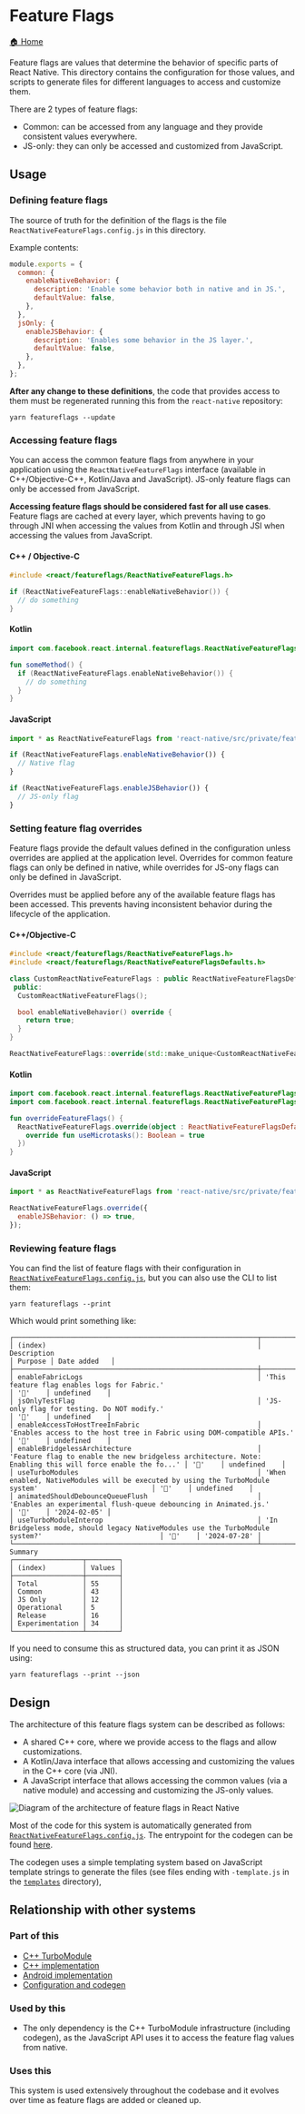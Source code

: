 # Feature Flags

[🏠 Home](../../../../../../__docs__/README.md)

Feature flags are values that determine the behavior of specific parts of React
Native. This directory contains the configuration for those values, and scripts
to generate files for different languages to access and customize them.

There are 2 types of feature flags:

- Common: can be accessed from any language and they provide consistent values
  everywhere.
- JS-only: they can only be accessed and customized from JavaScript.

## Usage

### Defining feature flags

The source of truth for the definition of the flags is the file
`ReactNativeFeatureFlags.config.js` in this directory.

Example contents:

```javascript
module.exports = {
  common: {
    enableNativeBehavior: {
      description: 'Enable some behavior both in native and in JS.',
      defaultValue: false,
    },
  },
  jsOnly: {
    enableJSBehavior: {
      description: 'Enables some behavior in the JS layer.',
      defaultValue: false,
    },
  },
};
```

**After any change to these definitions**, the code that provides access to them
must be regenerated running this from the `react-native` repository:

```shell
yarn featureflags --update
```

### Accessing feature flags

You can access the common feature flags from anywhere in your application using
the `ReactNativeFeatureFlags` interface (available in C++/Objective-C++,
Kotlin/Java and JavaScript). JS-only feature flags can only be accessed from
JavaScript.

**Accessing feature flags should be considered fast for all use cases**. Feature
flags are cached at every layer, which prevents having to go through JNI when
accessing the values from Kotlin and through JSI when accessing the values from
JavaScript.

#### C++ / Objective-C

```c++
#include <react/featureflags/ReactNativeFeatureFlags.h>

if (ReactNativeFeatureFlags::enableNativeBehavior()) {
  // do something
}
```

#### Kotlin

```kotlin
import com.facebook.react.internal.featureflags.ReactNativeFeatureFlags

fun someMethod() {
  if (ReactNativeFeatureFlags.enableNativeBehavior()) {
    // do something
  }
}
```

#### JavaScript

```javascript
import * as ReactNativeFeatureFlags from 'react-native/src/private/featureflags/ReactNativeFeatureFlags';

if (ReactNativeFeatureFlags.enableNativeBehavior()) {
  // Native flag
}

if (ReactNativeFeatureFlags.enableJSBehavior()) {
  // JS-only flag
}
```

### Setting feature flag overrides

Feature flags provide the default values defined in the configuration unless
overrides are applied at the application level. Overrides for common feature
flags can only be defined in native, while overrides for JS-ony flags can only
be defined in JavaScript.

Overrides must be applied before any of the available feature flags has been
accessed. This prevents having inconsistent behavior during the lifecycle of the
application.

#### C++/Objective-C

```c++
#include <react/featureflags/ReactNativeFeatureFlags.h>
#include <react/featureflags/ReactNativeFeatureFlagsDefaults.h>

class CustomReactNativeFeatureFlags : public ReactNativeFeatureFlagsDefaults {
 public:
  CustomReactNativeFeatureFlags();

  bool enableNativeBehavior() override {
    return true;
  }
}

ReactNativeFeatureFlags::override(std::make_unique<CustomReactNativeFeatureFlags>());
```

#### Kotlin

```kotlin
import com.facebook.react.internal.featureflags.ReactNativeFeatureFlags
import com.facebook.react.internal.featureflags.ReactNativeFeatureFlagsDefaults

fun overrideFeatureFlags() {
  ReactNativeFeatureFlags.override(object : ReactNativeFeatureFlagsDefaults() {
    override fun useMicrotasks(): Boolean = true
  })
}
```

#### JavaScript

```javascript
import * as ReactNativeFeatureFlags from 'react-native/src/private/featureflags/ReactNativeFeatureFlags';

ReactNativeFeatureFlags.override({
  enableJSBehavior: () => true,
});
```

### Reviewing feature flags

You can find the list of feature flags with their configuration in
[`ReactNativeFeatureFlags.config.js`](../../../../scripts/featureflags/ReactNativeFeatureFlags.config.js),
but you can also use the CLI to list them:

```shell
yarn featureflags --print
```

Which would print something like:

```text
┌────────────────────────────────────────────────────────────┬───────────────────────────────────────────────────────────────────────────────────────────────────────────┬─────────┬──────────────┐
│ (index)                                                    │ Description                                                                                               │ Purpose │ Date added   │
├────────────────────────────────────────────────────────────┼───────────────────────────────────────────────────────────────────────────────────────────────────────────┼─────────┼──────────────┤
│ enableFabricLogs                                           │ 'This feature flag enables logs for Fabric.'                                                              │ '🔨'    │ undefined    │
│ jsOnlyTestFlag                                             │ 'JS-only flag for testing. Do NOT modify.'                                                                │ '🔨'    │ undefined    │
│ enableAccessToHostTreeInFabric                             │ 'Enables access to the host tree in Fabric using DOM-compatible APIs.'                                    │ '🚀'    │ undefined    │
│ enableBridgelessArchitecture                               │ 'Feature flag to enable the new bridgeless architecture. Note: Enabling this will force enable the fo...' │ '🚀'    │ undefined    │
│ useTurboModules                                            │ 'When enabled, NativeModules will be executed by using the TurboModule system'                            │ '🚀'    │ undefined    │
│ animatedShouldDebounceQueueFlush                           │ 'Enables an experimental flush-queue debouncing in Animated.js.'                                          │ '🧪'    │ '2024-02-05' │
│ useTurboModuleInterop                                      │ 'In Bridgeless mode, should legacy NativeModules use the TurboModule system?'                             │ '🧪'    │ '2024-07-28' │
└────────────────────────────────────────────────────────────┴───────────────────────────────────────────────────────────────────────────────────────────────────────────┴─────────┴──────────────┘
Summary
┌─────────────────┬────────┐
│ (index)         │ Values │
├─────────────────┼────────┤
│ Total           │ 55     │
│ Common          │ 43     │
│ JS Only         │ 12     │
│ Operational     │ 5      │
│ Release         │ 16     │
│ Experimentation │ 34     │
└─────────────────┴────────┘
```

If you need to consume this as structured data, you can print it as JSON using:

```shell
yarn featureflags --print --json
```

## Design

The architecture of this feature flags system can be described as follows:

- A shared C++ core, where we provide access to the flags and allow
  customizations.
- A Kotlin/Java interface that allows accessing and customizing the values in
  the C++ core (via JNI).
- A JavaScript interface that allows accessing the common values (via a native
  module) and accessing and customizing the JS-only values.

![Diagram of the architecture of feature flags in React Native](./architecture.excalidraw.svg)

Most of the code for this system is automatically generated from
[`ReactNativeFeatureFlags.config.js`](../../../../scripts/featureflags/ReactNativeFeatureFlags.config.js).
The entrypoint for the codegen can be found
[here](../../../../scripts/featureflags/index.js).

The codegen uses a simple templating system based on JavaScript template strings
to generate the files (see files ending with `-template.js` in the
[`templates`](../../../../scripts/featureflags/templates/) directory),

## Relationship with other systems

### Part of this

- [C++ TurboModule](../../../../ReactCommon/react/nativemodule/featureflags/__docs__/README.md)
- [C++ implementation](../../../../ReactCommon/react/featureflags/__docs__/README.md)
- [Android implementation](../../../../ReactAndroid/src/main/java/com/facebook/react/internal/featureflags/__docs__/README.md)
- [Configuration and codegen](../../../../scripts/featureflags/__docs__/README.md)

### Used by this

- The only dependency is the C++ TurboModule infrastructure (including codegen),
  as the JavaScript API uses it to access the feature flag values from native.

### Uses this

This system is used extensively throughout the codebase and it evolves over time
as feature flags are added or cleaned up.
